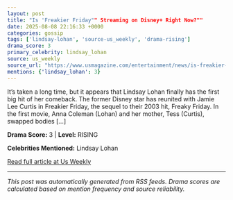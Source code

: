 ```yaml
---
layout: post
title: "Is 'Freakier Friday"" Streaming on Disney+ Right Now?""
date: 2025-08-08 22:16:33 +0000
categories: gossip
tags: ['lindsay-lohan', 'source-us_weekly', 'drama-rising']
drama_score: 3
primary_celebrity: lindsay_lohan
source: us_weekly
source_url: "https://www.usmagazine.com/entertainment/news/is-freakier-friday-streaming-on-disney-right-now/""
mentions: {'lindsay_lohan': 3}
---
```


It’s taken a long time, but it appears that Lindsay Lohan finally has the first big hit of her comeback. The former Disney star has reunited with Jamie Lee Curtis in Freakier Friday, the sequel to their 2003 hit, Freaky Friday. In the first movie, Anna Coleman (Lohan) and her mother, Tess (Curtis), swapped bodies […]

**Drama Score:** 3 | **Level:** RISING

**Celebrities Mentioned:** Lindsay Lohan

[Read full article at Us Weekly](https://www.usmagazine.com/entertainment/news/is-freakier-friday-streaming-on-disney-right-now/)

---
*This post was automatically generated from RSS feeds. Drama scores are calculated based on mention frequency and source reliability.*
